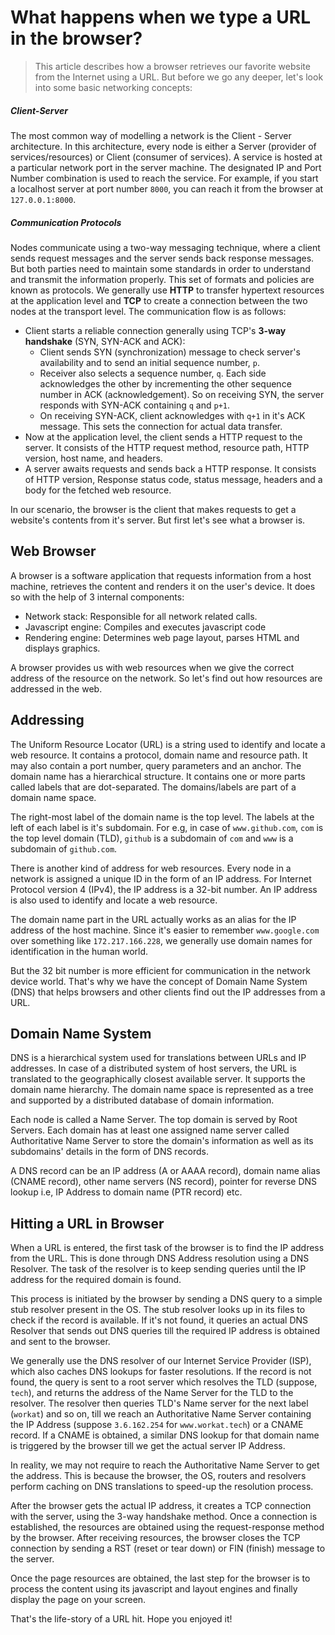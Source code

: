 # What happens when we type a URL in the browser?

> This article describes how a browser retrieves our favorite website from the Internet using a URL. But before we go any deeper, let's look into some basic networking concepts:

##### Client-Server

The most common way of modelling a network is the Client - Server architecture.
In this architecture, every node is either a Server (provider of services/resources) or Client (consumer of services).
A service is hosted at a particular network port in the server machine. The designated IP and Port Number combination is used to reach the service.
For example, if you start a localhost server at port number `8000`, you can reach it from the browser at `127.0.0.1:8000`.

##### Communication Protocols

Nodes communicate using a two-way messaging technique, where a client sends request messages and the server sends back response messages.
But both parties need to maintain some standards in order to understand and transmit the information properly.
This set of formats and policies are known as protocols. We generally use **HTTP** to transfer hypertext resources at the application level and **TCP** to create a connection between the two nodes at the transport level. The communication flow is as follows:

- Client starts a reliable connection generally using TCP's **3-way handshake** (SYN, SYN-ACK and ACK):
  - Client sends SYN (synchronization) message to check server's availability and to send an initial sequence number, `p`.
  - Receiver also selects a sequence number, `q`. Each side acknowledges the other by incrementing the other sequence number in ACK (acknowledgement). So on receiving SYN, the server responds with SYN-ACK containing `q` and `p+1`.
  - On receiving SYN-ACK, client acknowledges with `q+1` in it's ACK message. This sets the connection for actual data transfer.
- Now at the application level, the client sends a HTTP request to the server. It consists of the HTTP request method, resource path, HTTP version, host name, and headers.
- A server awaits requests and sends back a HTTP response. It consists of HTTP version, Response status code, status message, headers and a body for the fetched web resource.

In our scenario, the browser is the client that makes requests to get a website's contents from it's server. But first let's see what a browser is.

## Web Browser

A browser is a software application that requests information from a host machine, retrieves the content and renders it on the user's device.
It does so with the help of 3 internal components:

- Network stack: Responsible for all network related calls.
- Javascript engine: Compiles and executes javascript code
- Rendering engine: Determines web page layout, parses HTML and displays graphics.

A browser provides us with web resources when we give the correct address of the resource on the network. So let's find out how resources are addressed in the web.

## Addressing

The Uniform Resource Locator (URL) is a string used to identify and locate a web resource. It contains a protocol, domain name and resource path. It may also contain a port number, query parameters and an anchor. The domain name has a hierarchical structure. It contains one or more parts called labels that are dot-separated. The domains/labels are part of a domain name space.

The right-most label of the domain name is the top level. The labels at the left of each label is it's subdomain. For e.g, in case of `www.github.com`, `com` is the top level domain (TLD), `github` is a subdomain of `com` and `www` is a subdomain of `github.com`.

There is another kind of address for web resources. Every node in a network is assigned a unique ID in the form of an IP address. For Internet Protocol version 4 (IPv4), the IP address is a 32-bit number. An IP address is also used to identify and locate a web resource.

The domain name part in the URL actually works as an alias for the IP address of the host machine. Since it's easier to remember `www.google.com` over something like `172.217.166.228`, we generally use domain names for identification in the human world.

But the 32 bit number is more efficient for communication in the network device world. That's why we have the concept of Domain Name System (DNS) that helps browsers and other clients find out the IP addresses from a URL.

## Domain Name System

DNS is a hierarchical system used for translations between URLs and IP addresses. In case of a distributed system of host servers, the URL is translated to the geographically closest available server. It supports the domain name hierarchy. The domain name space is represented as a tree and supported by a distributed database of domain information.

Each node is called a Name Server. The top domain is served by Root Servers. Each domain has at least one assigned name server called Authoritative Name Server to store the domain's information as well as its subdomains' details in the form of DNS records.

A DNS record can be an IP address (A or AAAA record), domain name alias (CNAME record), other name servers (NS record), pointer for reverse DNS lookup i.e, IP Address to domain name (PTR record) etc.

## Hitting a URL in Browser

When a URL is entered, the first task of the browser is to find the IP address from the URL. This is done through DNS Address resolution using a DNS Resolver. The task of the resolver is to keep sending queries until the IP address for the required domain is found. 

This process is initiated by the browser by sending a DNS query to a simple stub resolver present in the OS. The stub resolver looks up in its files to check if the record is available. If it's not found, it queries an actual DNS Resolver that sends out DNS queries till the required IP address is obtained and sent to the browser.

We generally use the DNS resolver of our Internet Service Provider (ISP), which also caches DNS lookups for faster resolutions. If the record is not found, the query is sent to a root server which resolves the TLD (suppose, `tech`), and returns the address of the Name Server for the TLD to the resolver. The resolver then queries TLD's Name server for the next label (`workat`) and so on, till we reach an Authoritative Name Server containing the IP Address (suppose `3.6.162.254` for `www.workat.tech`) or a CNAME record. If a CNAME is obtained, a similar DNS lookup for that domain name is triggered by the browser till we get the actual server IP Address.

In reality, we may not require to reach the Authoritative Name Server to get the address. This is because the browser, the OS, routers and resolvers perform caching on DNS translations to speed-up the resolution process.

After the browser gets the actual IP address, it creates a TCP connection with the server, using the 3-way handshake method. Once a connection is established, the resources are obtained using the request-response method by the browser. After receiving resources, the browser closes the TCP connection by sending a RST (reset or tear down) or FIN (finish) message to the server.

Once the page resources are obtained, the last step for the browser is to process the content using its javascript and layout engines and finally display the page on your screen.

That's the life-story of a URL hit. Hope you enjoyed it!
